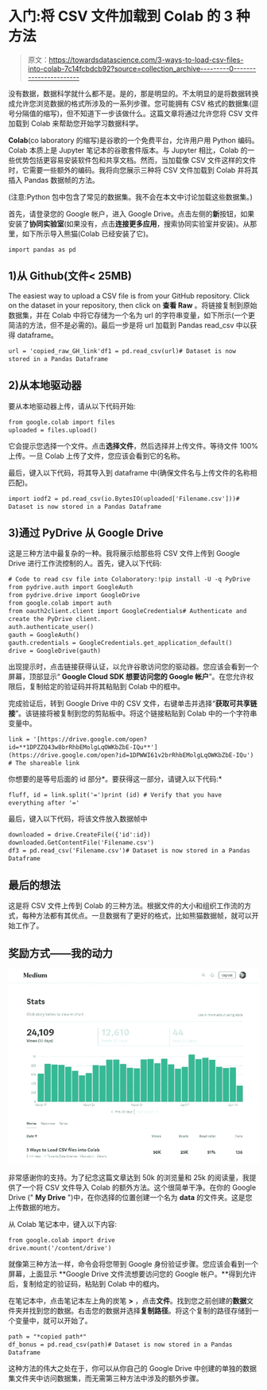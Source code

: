 # 入门:将 CSV 文件加载到 Colab 的 3 种方法

> 原文：<https://towardsdatascience.com/3-ways-to-load-csv-files-into-colab-7c14fcbdcb92?source=collection_archive---------0----------------------->

没有数据，数据科学就什么都不是。是的，那是明显的。不太明显的是将数据转换成允许您浏览数据的格式所涉及的一系列步骤。您可能拥有 CSV 格式的数据集(逗号分隔值的缩写)，但不知道下一步该做什么。这篇文章将通过允许您将 CSV 文件加载到 Colab 来帮助您开始学习数据科学。

**Colab**(co laboratory 的缩写)是谷歌的一个免费平台，允许用户用 Python 编码。Colab 本质上是 Jupyter 笔记本的谷歌套件版本。与 Jupyter 相比，Colab 的一些优势包括更容易安装软件包和共享文档。然而，当加载像 CSV 文件这样的文件时，它需要一些额外的编码。我将向您展示三种将 CSV 文件加载到 Colab 并将其插入 Pandas 数据帧的方法。

(注意:Python 包中包含了常见的数据集。我不会在本文中讨论加载这些数据集。)

首先，请登录您的 Google 帐户，进入 Google Drive。点击左侧的**新**按钮，如果安装了**协同实验室**(如果没有，点击**连接更多应用**，搜索协同实验室并安装)。从那里，如下所示导入熊猫(Colab 已经安装了它)。

```
import pandas as pd
```

## 1)从 Github(文件< 25MB)

The easiest way to upload a CSV file is from your GitHub repository. Click on the dataset in your repository, then click on **查看 Raw** 。将链接复制到原始数据集，并在 Colab 中将它存储为一个名为 url 的字符串变量，如下所示(一个更简洁的方法，但不是必需的)。最后一步是将 url 加载到 Pandas read_csv 中以获得 dataframe。

```
url = 'copied_raw_GH_link'df1 = pd.read_csv(url)# Dataset is now stored in a Pandas Dataframe
```

## 2)从本地驱动器

要从本地驱动器上传，请从以下代码开始:

```
from google.colab import files
uploaded = files.upload()
```

它会提示您选择一个文件。点击**选择文件**，然后选择并上传文件。等待文件 100%上传。一旦 Colab 上传了文件，您应该会看到它的名称。

最后，键入以下代码，将其导入到 dataframe 中(确保文件名与上传文件的名称相匹配)。

```
import iodf2 = pd.read_csv(io.BytesIO(uploaded['Filename.csv']))# Dataset is now stored in a Pandas Dataframe
```

## 3)通过 PyDrive 从 Google Drive

这是三种方法中最复杂的一种。我将展示给那些将 CSV 文件上传到 Google Drive 进行工作流控制的人。首先，键入以下代码:

```
# Code to read csv file into Colaboratory:!pip install -U -q PyDrive
from pydrive.auth import GoogleAuth
from pydrive.drive import GoogleDrive
from google.colab import auth
from oauth2client.client import GoogleCredentials# Authenticate and create the PyDrive client.
auth.authenticate_user()
gauth = GoogleAuth()
gauth.credentials = GoogleCredentials.get_application_default()
drive = GoogleDrive(gauth)
```

出现提示时，点击链接获得认证，以允许谷歌访问您的驱动器。您应该会看到一个屏幕，顶部显示“ **Google Cloud SDK 想要访问您的 Google 帐户**”。在您允许权限后，复制给定的验证码并将其粘贴到 Colab 中的框中。

完成验证后，转到 Google Drive 中的 CSV 文件，右键单击并选择“**获取可共享链接**”。该链接将被复制到您的剪贴板中。将这个链接粘贴到 Colab 中的一个字符串变量中。

```
link = '[https://drive.google.com/open?id=**1DPZZQ43w8brRhbEMolgLqOWKbZbE-IQu**'](https://drive.google.com/open?id=1DPWWI61v2brRhbEMolgLqOWKbZbE-IQu') # The shareable link
```

你想要的是等号后面的 id 部分*。要获得这一部分，请键入以下代码:*

```
fluff, id = link.split('=')print (id) # Verify that you have everything after '='
```

最后，键入以下代码，将该文件放入数据帧中

```
downloaded = drive.CreateFile({'id':id}) 
downloaded.GetContentFile('Filename.csv')  
df3 = pd.read_csv('Filename.csv')# Dataset is now stored in a Pandas Dataframe
```

## 最后的想法

这是将 CSV 文件上传到 Colab 的三种方法。根据文件的大小和组织工作流的方式，每种方法都有其优点。一旦数据有了更好的格式，比如熊猫数据帧，就可以开始工作了。

## **奖励方式——我的动力**

![](img/d67246c8024ae7328c169ec6aa0c5d05.png)

非常感谢你的支持。为了纪念这篇文章达到 50k 的浏览量和 25k 的阅读量，我提供了一个将 CSV 文件导入 Colab 的额外方法。这个很简单干净。在你的 Google Drive (" **My Drive** ")中，在你选择的位置创建一个名为 **data** 的文件夹。这是您上传数据的地方。

从 Colab 笔记本中，键入以下内容:

```
from google.colab import drive
drive.mount('/content/drive')
```

就像第三种方法一样，命令会将您带到 Google 身份验证步骤。您应该会看到一个屏幕，上面显示 **Google Drive 文件流想要访问您的 Google 帐户。**得到允许后，复制给定的验证码，粘贴到 Colab 中的框内。

在笔记本中，点击笔记本左上角的炭笔 **>** ，点击**文件**。找到您之前创建的**数据**文件夹并找到您的数据。右击您的数据并选择**复制路径**。将这个复制的路径存储到一个变量中，就可以开始了。

```
path = "*copied path*"
df_bonus = pd.read_csv(path)# Dataset is now stored in a Pandas Dataframe
```

这种方法的伟大之处在于，你可以从你自己的 Google Drive 中创建的单独的数据集文件夹中访问数据集，而无需第三种方法中涉及的额外步骤。